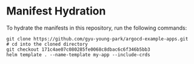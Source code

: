 # Manifest Hydration

To hydrate the manifests in this repository, run the following commands:

```shell
git clone https://github.com/gyu-young-park/argocd-example-apps.git
# cd into the cloned directory
git checkout 171c4ae07c080285fe0068c8dbac6c6f346b5bb3
helm template . --name-template my-app --include-crds
```
